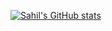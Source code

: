[![Sahil's GitHub stats](https://github-readme-stats.vercel.app/api?username=invalidtoken)](https://github.com/anuraghazra/github-readme-stats)
